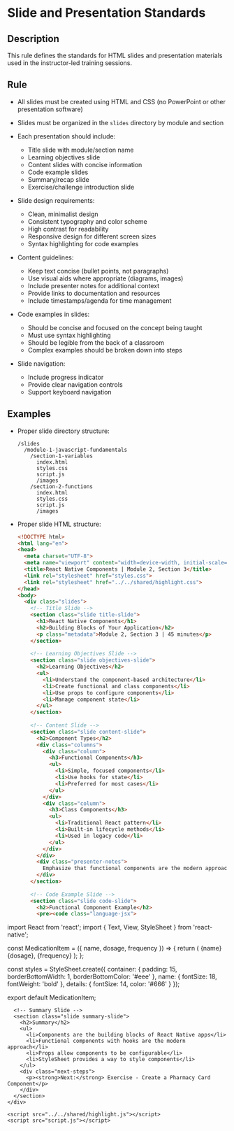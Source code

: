 # Slide and Presentation Standards

## Description
This rule defines the standards for HTML slides and presentation materials used in the instructor-led training sessions.

## Rule
- All slides must be created using HTML and CSS (no PowerPoint or other presentation software)
- Slides must be organized in the `slides` directory by module and section
- Each presentation should include:
  - Title slide with module/section name
  - Learning objectives slide
  - Content slides with concise information
  - Code example slides
  - Summary/recap slide
  - Exercise/challenge introduction slide

- Slide design requirements:
  - Clean, minimalist design
  - Consistent typography and color scheme
  - High contrast for readability
  - Responsive design for different screen sizes
  - Syntax highlighting for code examples

- Content guidelines:
  - Keep text concise (bullet points, not paragraphs)
  - Use visual aids where appropriate (diagrams, images)
  - Include presenter notes for additional context
  - Provide links to documentation and resources
  - Include timestamps/agenda for time management

- Code examples in slides:
  - Should be concise and focused on the concept being taught
  - Must use syntax highlighting
  - Should be legible from the back of a classroom
  - Complex examples should be broken down into steps

- Slide navigation:
  - Include progress indicator
  - Provide clear navigation controls
  - Support keyboard navigation

## Examples
- Proper slide directory structure:
  ```
  /slides
    /module-1-javascript-fundamentals
      /section-1-variables
        index.html
        styles.css
        script.js
        /images
      /section-2-functions
        index.html
        styles.css
        script.js
        /images
  ```

- Proper slide HTML structure:
  ```html
  <!DOCTYPE html>
  <html lang="en">
  <head>
    <meta charset="UTF-8">
    <meta name="viewport" content="width=device-width, initial-scale=1.0">
    <title>React Native Components | Module 2, Section 3</title>
    <link rel="stylesheet" href="styles.css">
    <link rel="stylesheet" href="../../shared/highlight.css">
  </head>
  <body>
    <div class="slides">
      <!-- Title Slide -->
      <section class="slide title-slide">
        <h1>React Native Components</h1>
        <h2>Building Blocks of Your Application</h2>
        <p class="metadata">Module 2, Section 3 | 45 minutes</p>
      </section>
      
      <!-- Learning Objectives Slide -->
      <section class="slide objectives-slide">
        <h2>Learning Objectives</h2>
        <ul>
          <li>Understand the component-based architecture</li>
          <li>Create functional and class components</li>
          <li>Use props to configure components</li>
          <li>Manage component state</li>
        </ul>
      </section>
      
      <!-- Content Slide -->
      <section class="slide content-slide">
        <h2>Component Types</h2>
        <div class="columns">
          <div class="column">
            <h3>Functional Components</h3>
            <ul>
              <li>Simple, focused components</li>
              <li>Use hooks for state</li>
              <li>Preferred for most cases</li>
            </ul>
          </div>
          <div class="column">
            <h3>Class Components</h3>
            <ul>
              <li>Traditional React pattern</li>
              <li>Built-in lifecycle methods</li>
              <li>Used in legacy code</li>
            </ul>
          </div>
        </div>
        <div class="presenter-notes">
          Emphasize that functional components are the modern approach, but understanding class components is important for maintaining existing codebases.
        </div>
      </section>
      
      <!-- Code Example Slide -->
      <section class="slide code-slide">
        <h2>Functional Component Example</h2>
        <pre><code class="language-jsx">
import React from 'react';
import { Text, View, StyleSheet } from 'react-native';

const MedicationItem = ({ name, dosage, frequency }) => {
  return (
    <View style={styles.container}>
      <Text style={styles.name}>{name}</Text>
      <Text style={styles.details}>{dosage}, {frequency}</Text>
    </View>
  );
};

const styles = StyleSheet.create({
  container: {
    padding: 15,
    borderBottomWidth: 1,
    borderBottomColor: '#eee'
  },
  name: {
    fontSize: 18,
    fontWeight: 'bold'
  },
  details: {
    fontSize: 14,
    color: '#666'
  }
});

export default MedicationItem;
        </code></pre>
      </section>
      
      <!-- Summary Slide -->
      <section class="slide summary-slide">
        <h2>Summary</h2>
        <ul>
          <li>Components are the building blocks of React Native apps</li>
          <li>Functional components with hooks are the modern approach</li>
          <li>Props allow components to be configurable</li>
          <li>StyleSheet provides a way to style components</li>
        </ul>
        <div class="next-steps">
          <p><strong>Next:</strong> Exercise - Create a Pharmacy Card Component</p>
        </div>
      </section>
    </div>
    
    <script src="../../shared/highlight.js"></script>
    <script src="script.js"></script>
  </body>
  </html>
  